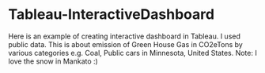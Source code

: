 # Tableau-InteractiveDashboard
Here is an example of creating interactive dashboard in Tableau. I used public data. This is about emission of Green House Gas in CO2eTons by various categories e.g. Coal, Public cars in Minnesota, United States. Note: I love the snow in Mankato :) 
